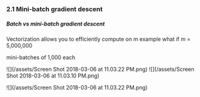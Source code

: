 ### 2.1 Mini-batch gradient descent
##### Batch vs mini-batch gradient descent

Vectorization allows you to efficiently compute on m example
what if m = 5,000,000

mini-batches of 1,000 each
 
![](/assets/Screen Shot 2018-03-06 at 11.03.22 PM.png)
![](/assets/Screen Shot 2018-03-06 at 11.03.10 PM.png)

![](/assets/Screen Shot 2018-03-06 at 11.03.22 PM.png)